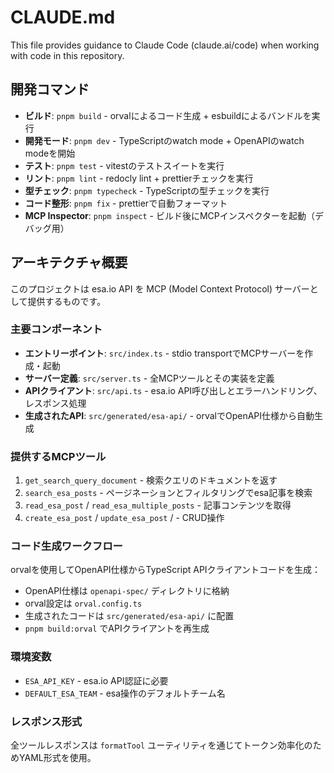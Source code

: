 # CLAUDE.md

This file provides guidance to Claude Code (claude.ai/code) when working with code in this repository.

## 開発コマンド

- **ビルド**: `pnpm build` - orvalによるコード生成 + esbuildによるバンドルを実行
- **開発モード**: `pnpm dev` - TypeScriptのwatch mode + OpenAPIのwatch modeを開始
- **テスト**: `pnpm test` - vitestのテストスイートを実行
- **リント**: `pnpm lint` - redocly lint + prettierチェックを実行
- **型チェック**: `pnpm typecheck` - TypeScriptの型チェックを実行
- **コード整形**: `pnpm fix` - prettierで自動フォーマット
- **MCP Inspector**: `pnpm inspect` - ビルド後にMCPインスペクターを起動（デバッグ用）

## アーキテクチャ概要

このプロジェクトは esa.io API を MCP (Model Context Protocol) サーバーとして提供するものです。

### 主要コンポーネント

- **エントリーポイント**: `src/index.ts` - stdio transportでMCPサーバーを作成・起動
- **サーバー定義**: `src/server.ts` - 全MCPツールとその実装を定義
- **APIクライアント**: `src/api.ts` - esa.io API呼び出しとエラーハンドリング、レスポンス処理
- **生成されたAPI**: `src/generated/esa-api/` - orvalでOpenAPI仕様から自動生成

### 提供するMCPツール

1. `get_search_query_document` - 検索クエリのドキュメントを返す
2. `search_esa_posts` - ページネーションとフィルタリングでesa記事を検索
3. `read_esa_post` / `read_esa_multiple_posts` - 記事コンテンツを取得
4. `create_esa_post` / `update_esa_post` / - CRUD操作

### コード生成ワークフロー

orvalを使用してOpenAPI仕様からTypeScript APIクライアントコードを生成：
- OpenAPI仕様は `openapi-spec/` ディレクトリに格納
- orval設定は `orval.config.ts`
- 生成されたコードは `src/generated/esa-api/` に配置
- `pnpm build:orval` でAPIクライアントを再生成

### 環境変数

- `ESA_API_KEY` - esa.io API認証に必要
- `DEFAULT_ESA_TEAM` - esa操作のデフォルトチーム名

### レスポンス形式

全ツールレスポンスは `formatTool` ユーティリティを通じてトークン効率化のためYAML形式を使用。
